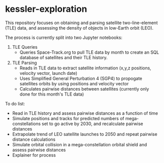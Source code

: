 # kessler-exploration
This repository focuses on obtaining and parsing satellite two-line-element (TLE) data, and assessing the density of objects in low-Earth orbit (LEO). 

The process is currently split into two Jupyter notebooks:
  1. TLE Queries
       - Queries Space-Track.org to pull TLE data by month to create an SQL database of satellites and their TLE history.
  2. TLE Parsing
       - Reads in TLE data to extract satellite information (x,y,z positions, velocity vector, launch date)
       - Uses Simplified General Perturbation 4 (SGP4) to propogate satellites orbits by using positions and velocity vector
       - Calculates pairwise distances between satellites (currently only done for this month's TLE data)
    
To do list:
  - Read in TLE history and assess pairwise distances as a function of time
  - Simulate positions and tracks for predicted numbers of mega-constellations set to go active by 2030, and recalculate pairwise distances
  - Extrapolate trend of LEO satellite launches to 2050 and repeat pairwise distance calculations
  - Simulate orbital collision in a mega-constellation orbital shield and assess pairwise distances
  - Explainer for process
